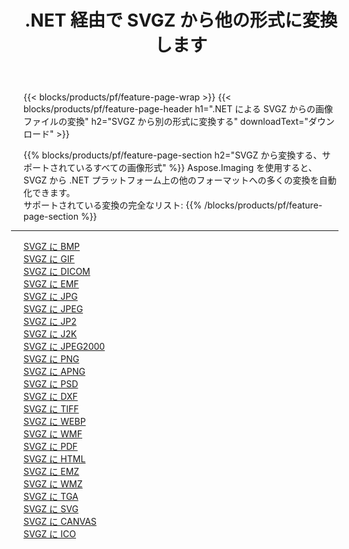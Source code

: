 ﻿---
title: .NET 経由で SVGZ から他の形式に変換します 
weight: 3920
url: /ja/net/conversion/from/svgz 
lang: ja
langdirlevel: 2
locales: zh-hans,ja,it,ru,de,es,fr,nl,id,lt,pl,pt,vi,tr,ko,zh-hant,ar,hi,th,sv,cs,uk,he
description: Aspose.Imaging を使用すると、SVGZ から別のフォーマットに簡単に変換できます
---

{{< blocks/products/pf/feature-page-wrap >}}
{{< blocks/products/pf/feature-page-header h1=".NET による SVGZ からの画像ファイルの変換" h2="SVGZ から別の形式に変換する" downloadText="ダウンロード" >}}


{{% blocks/products/pf/feature-page-section  h2="SVGZ から変換する、サポートされているすべての画像形式" %}}
Aspose.Imaging を使用すると、SVGZ から .NET プラットフォーム上の他のフォーマットへの多くの変換を自動化できます。
<br/>
サポートされている変換の完全なリスト:
{{% /blocks/products/pf/feature-page-section %}}
<div class="container-fluid productfamilypage bg-gray">
    <div class="convertypes bg-gray agp-content section">
        <div class="container">
		<hr style="margin-left:-20px;"/>
		<div class="row other-converters">
		    <div class='col-md-2 other-converter remove-lp remove-rp'><a href="/imaging/ja/net/conversion/svgz-to-bmp" >SVGZ に BMP</a></div><div class='col-md-2 other-converter remove-lp remove-rp'><a href="/imaging/ja/net/conversion/svgz-to-gif" >SVGZ に GIF</a></div><div class='col-md-2 other-converter remove-lp remove-rp'><a href="/imaging/ja/net/conversion/svgz-to-dicom" >SVGZ に DICOM</a></div><div class='col-md-2 other-converter remove-lp remove-rp'><a href="/imaging/ja/net/conversion/svgz-to-emf" >SVGZ に EMF</a></div><div class='col-md-2 other-converter remove-lp remove-rp'><a href="/imaging/ja/net/conversion/svgz-to-jpg" >SVGZ に JPG</a></div><div class='col-md-2 other-converter remove-lp remove-rp'><a href="/imaging/ja/net/conversion/svgz-to-jpeg" >SVGZ に JPEG</a></div><div class='col-md-2 other-converter remove-lp remove-rp'><a href="/imaging/ja/net/conversion/svgz-to-jp2" >SVGZ に JP2</a></div><div class='col-md-2 other-converter remove-lp remove-rp'><a href="/imaging/ja/net/conversion/svgz-to-j2k" >SVGZ に J2K</a></div><div class='col-md-2 other-converter remove-lp remove-rp'><a href="/imaging/ja/net/conversion/svgz-to-jpeg2000" >SVGZ に JPEG2000</a></div><div class='col-md-2 other-converter remove-lp remove-rp'><a href="/imaging/ja/net/conversion/svgz-to-png" >SVGZ に PNG</a></div><div class='col-md-2 other-converter remove-lp remove-rp'><a href="/imaging/ja/net/conversion/svgz-to-apng" >SVGZ に APNG</a></div><div class='col-md-2 other-converter remove-lp remove-rp'><a href="/imaging/ja/net/conversion/svgz-to-psd" >SVGZ に PSD</a></div><div class='col-md-2 other-converter remove-lp remove-rp'><a href="/imaging/ja/net/conversion/svgz-to-dxf" >SVGZ に DXF</a></div><div class='col-md-2 other-converter remove-lp remove-rp'><a href="/imaging/ja/net/conversion/svgz-to-tiff" >SVGZ に TIFF</a></div><div class='col-md-2 other-converter remove-lp remove-rp'><a href="/imaging/ja/net/conversion/svgz-to-webp" >SVGZ に WEBP</a></div><div class='col-md-2 other-converter remove-lp remove-rp'><a href="/imaging/ja/net/conversion/svgz-to-wmf" >SVGZ に WMF</a></div><div class='col-md-2 other-converter remove-lp remove-rp'><a href="/imaging/ja/net/conversion/svgz-to-pdf" >SVGZ に PDF</a></div><div class='col-md-2 other-converter remove-lp remove-rp'><a href="/imaging/ja/net/conversion/svgz-to-html" >SVGZ に HTML</a></div><div class='col-md-2 other-converter remove-lp remove-rp'><a href="/imaging/ja/net/conversion/svgz-to-emz" >SVGZ に EMZ</a></div><div class='col-md-2 other-converter remove-lp remove-rp'><a href="/imaging/ja/net/conversion/svgz-to-wmz" >SVGZ に WMZ</a></div><div class='col-md-2 other-converter remove-lp remove-rp'><a href="/imaging/ja/net/conversion/svgz-to-tga" >SVGZ に TGA</a></div><div class='col-md-2 other-converter remove-lp remove-rp'><a href="/imaging/ja/net/conversion/svgz-to-svg" >SVGZ に SVG</a></div><div class='col-md-2 other-converter remove-lp remove-rp'><a href="/imaging/ja/net/conversion/svgz-to-canvas" >SVGZ に CANVAS</a></div><div class='col-md-2 other-converter remove-lp remove-rp'><a href="/imaging/ja/net/conversion/svgz-to-ico" >SVGZ に ICO</a></div>
                </div>
        </div>
    </div>
</div>
<br/>

